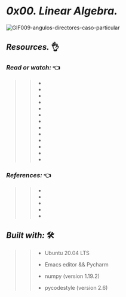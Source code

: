 # *_0x00. Linear Algebra._*
 
![GIF009-angulos-directores-caso-particular](https://user-images.githubusercontent.com/85587286/183428699-53a53c16-bdc6-494e-9274-7dabc89f182f.gif)

## **_Resources._** 👌 

### **_Read or watch:_**  👈


>> * []()
>> * []()
>> * []()
>> * []()
>> * []()
>> * []()
>> * []()
>> * []()
>> * []()
>> * []()
>> * []()
>> * []()
>> * []()

### **_References:_**  👈

>> * []()
>> * []()
>> * []()
>> * []()
>> * []()



## **_Built with:_** 🛠️

>> * Ubuntu 20.04 LTS
>> 
>> * Emacs editor && Pycharm
>> 
>> * numpy (version 1.19.2) 
>> 
>> * pycodestyle (version 2.6)

